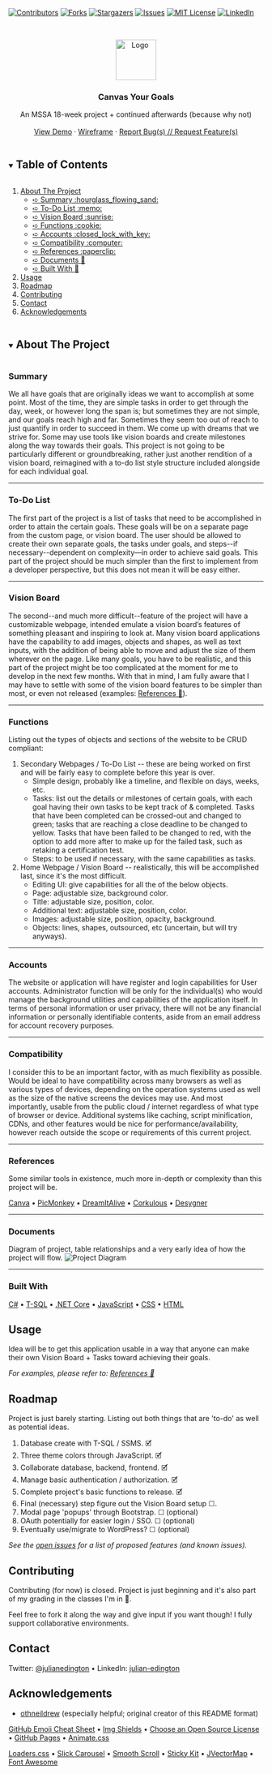 <!--
*** Thanks for checking out the Best-README-Template. If you have a suggestion
*** that would make this better, please fork the repo and create a pull request
*** or simply open an issue with the tag "enhancement".
*** Thanks again! Now go create something AMAZING! :D
***
***
***
*** To avoid retyping too much info. Do a search and replace for the following:
*** github_username, repo_name, twitter_handle, email, project_title, project_description
-->



<!-- PROJECT SHIELDS -->
<!--
*** I'm using markdown "reference style" links for readability.
*** Reference links are enclosed in brackets [ ] instead of parentheses ( ).
*** See the bottom of this document for the declaration of the reference variables
*** for contributors-url, forks-url, etc. This is an optional, concise syntax you may use.
*** https://www.markdownguide.org/basic-syntax/#reference-style-links
-->
[![Contributors][contributors-shield]][contributors-url]
[![Forks][forks-shield]][forks-url]
[![Stargazers][stars-shield]][stars-url]
[![Issues][issues-shield]][issues-url]
[![MIT License][license-shield]][license-url]
[![LinkedIn][linkedin-shield]][linkedin-url]



<!-- PROJECT LOGO -->
<br />
<p align="center">
  <a href="https://github.com/jedington/Canvas-Your-Goals/">
    <img src="images/logo.png" alt="Logo" width="80" height="80">
  </a>

  <h3 align="center">Canvas Your Goals</h3>

  <p align="center">
    An MSSA 18-week project + continued afterwards (because why not)
    <br />
    <br /> 
    <a href="https://visionboardjedington.azurewebsites.net/">View Demo</a>
	·
    <a href="https://github.com/jedington/Canvas-Your-Goals/blob/master/docs/Canvas-Your-Goals-Wireframe.pdf">Wireframe</a>
	·
    <a href="https://github.com/jedington/Canvas-Your-Goals/issues">Report Bug(s) // Request Feature(s)</a>
  </p>
</p>



<!-- TABLE OF CONTENTS -->
<details open="open">
  <summary><h2 style="display: inline-block">Table of Contents</h2></summary>
  <ol>
    <li>
      <a href="#about-the-project">About The Project</a>
      <ul>
	<li><a href="#summary">➪ Summary :hourglass_flowing_sand:</a></li>
	<li><a href="#to-do-list">➪ To-Do List :memo:</a></li>
	<li><a href="#vision-board">➪ Vision Board :sunrise:</a></li>
	<li><a href="#functions">➪ Functions :cookie:</a></li>
	<li><a href="#accounts">➪ Accounts :closed_lock_with_key:</a></li>
	<li><a href="#compatibility">➪ Compatibility :computer:</a></li>
       	<li><a href="#references">➪ References :paperclip:</a></li>
	<li><a href="#documents">➪ Documents 📜</a></li>
	<li><a href="#built-with">➪ Built With 🚧</a></li>
      </ul>
    </li>
    <li><a href="#usage">Usage</a></li>
    <li><a href="#roadmap">Roadmap</a></li>
    <li><a href="#contributing">Contributing</a></li>
    <li><a href="#contact">Contact</a></li>
    <li><a href="#acknowledgements">Acknowledgements</a></li>
  </ol>
</details>


<details open="open">
  <summary><h2 style="display: inline-block">About The Project</h2></summary>
<!-- ABOUT THE PROJECT -->

### Summary

We all have goals that are originally ideas we want to accomplish at some point. Most of the time, they are simple tasks in order to get through the day, week, or however long the span is; but sometimes they are not simple, and our goals reach high and far. Sometimes they seem too out of reach to just quantify in order to succeed in them. We come up with dreams that we strive for. Some may use tools like vision boards and create milestones along the way towards their goals. This project is not going to be particularly different or groundbreaking, rather just another rendition of a vision board, reimagined with a to-do list style structure included alongside for each individual goal.

<!-- [![Product Name Screen Shot][product-screenshot]](https://example.com) -->

------
### To-Do List

The first part of the project is a list of tasks that need to be accomplished in order to attain the certain goals. These goals will be on a separate page from the custom page, or vision board. The user should be allowed to create their own separate goals, the tasks under goals, and steps--if necessary--dependent on complexity—in order to achieve said goals. This part of the project should be much simpler than the first to implement from a developer perspective, but this does not mean it will be easy either.

------
### Vision Board

The second--and much more difficult--feature of the project will have a customizable webpage, intended emulate a vision board’s features of something pleasant and inspiring to look at. Many vision board applications have the capability to add images, objects and shapes, as well as text inputs, with the addition of being able to move and adjust the size of them wherever on the page. Like many goals, you have to be realistic, and this part of the project might be too complicated at the moment for me to develop in the next few months. With that in mind, I am fully aware that I may have to settle with some of the vision board features to be simpler than most, or even not released (examples: <a href="#references">References :paperclip:</a>).

------
### Functions

Listing out the types of objects and sections of the website to be CRUD compliant:
1.	Secondary Webpages / To-Do List -- these are being worked on first and will be fairly easy to complete before this year is over.
	  + Simple design, probably like a timeline, and flexible on days, weeks, etc.
	  +	Tasks: list out the details or milestones of certain goals, with each goal having their own tasks to be kept track of & completed. Tasks that have been completed can be crossed-out and changed to green; tasks that are reaching a close deadline to be changed to yellow. Tasks that have been failed to be changed to red, with the option to add more after to make up for the failed task, such as retaking a certification test.
	  +	Steps: to be used if necessary, with the same capabilities as tasks.
2.	Home Webpage / Vision Board -- realistically, this will be accomplished last, since it's the most difficult.
	  +	Editing UI: give capabilities for all the of the below objects.
	  +	Page: adjustable size, background color.
	  +	Title: adjustable size, position, color.
	  +	Additional text: adjustable size, position, color.
	  +	Images: adjustable size, position, opacity, background.
	  +	Objects: lines, shapes, outsourced, etc (uncertain, but will try anyways).

------
### Accounts

The website or application will have register and login capabilities for User accounts. Administrator function will be only for the individual(s) who would manage the background utilities and capabilities of the application itself. In terms of personal information or user privacy, there will not be any financial information or personally identifiable contents, aside from an email address for account recovery purposes. 
 
------
### Compatibility

I consider this to be an important factor, with as much flexibility as possible. Would be ideal to have compatibility across many browsers as well as various types of devices, depending on the operation systems used as well as the size of the native screens the devices may use. And most importantly, usable from the public cloud / internet regardless of what type of browser or device. Additional systems like caching, script minification, CDNs, and other features would be nice for performance/availability, however reach outside the scope or requirements of this current project.
 
------
### References

Some similar tools in existence, much more in-depth or complexity than this project will be.

[Canva](https://www.canva.com/) • [PicMonkey](https://www.picmonkey.com/) • [DreamItAlive](https://www.dreamitalive.com/) • [Corkulous](https://www.corkulous.com/) • [Desygner](https://desygner.com/)
 
------
### Documents

Diagram of project, table relationships and a very early idea of how the project will flow.
![Project Diagram][project-diagram]

------
### Built With

[C#](https://docs.microsoft.com/en-us/dotnet/csharp/) • [T-SQL](https://docs.microsoft.com/en-us/sql/t-sql/language-reference?view=sql-server-ver15) • [.NET Core](https://dotnet.microsoft.com/download) • [JavaScript](https://www.javascript.com/) • [CSS](https://www.w3schools.com/css/) • [HTML](https://www.w3schools.com/html/)


<!-- USAGE EXAMPLES -->
## Usage

Idea will be to get this application usable in a way that anyone can make their own Vision Board + Tasks toward achieving their goals.

*For examples, please refer to: <a href="#references">References :paperclip:</a>*



<!-- ROADMAP -->
## Roadmap

Project is just barely starting. Listing out both things that are 'to-do' as well as potential ideas.

1. Database create with T-SQL / SSMS. 🗹
2. Three theme colors through JavaScript. 🗹
3. Collaborate database, backend, frontend. 🗹
4. Manage basic authentication / authorization. 🗹
6. Complete project's basic functions to release. 🗹
7. Final (necessary) step figure out the Vision Board setup ☐.
8. Modal page 'popups' through Bootstrap. ☐ (optional)
9. OAuth potentially for easier login / SSO. ☐ (optional)
10. Eventually use/migrate to WordPress? ☐ (optional)

*See the [open issues](https://github.com/jedington/Canvas-Your-Goals/issues) for a list of proposed features (and known issues).*



<!-- CONTRIBUTING -->
## Contributing

Contributing (for now) is closed. Project is just beginning and it's also part of my grading in the classes I'm in 👀.

Feel free to fork it along the way and give input if you want though! I fully support collaborative environments.



<!-- CONTACT -->
## Contact

Twitter: [@julianedington](https://twitter.com/julianedington) • LinkedIn: [julian-edington](https://www.linkedin.com/in/julian-edington/)

<!-- ACKNOWLEDGEMENTS -->
## Acknowledgements
* [othneildrew](https://github.com/othneildrew/Best-README-Template/) (especially helpful; original creator of this README format)

[GitHub Emoji Cheat Sheet](https://www.webpagefx.com/tools/emoji-cheat-sheet) • [Img Shields](https://shields.io) • [Choose an Open Source License](https://choosealicense.com) • [GitHub Pages](https://pages.github.com) • [Animate.css](https://daneden.github.io/animate.css)

[Loaders.css](https://connoratherton.com/loaders) • [Slick Carousel](https://kenwheeler.github.io/slick) • [Smooth Scroll](https://github.com/cferdinandi/smooth-scroll) • [Sticky Kit](http://leafo.net/sticky-kit) • [JVectorMap](http://jvectormap.com) • [Font Awesome](https://fontawesome.com)


<!-- Demo 
## Demo
[Canvas-Your-Goals-Diagram.pdf](http://jedington.github.io/Canvas-Your-Goals/docs/Canvas-Your-Goals-Wireframe.pdf)
-->

<!-- MARKDOWN LINKS & IMAGES -->
<!-- https://www.markdownguide.org/basic-syntax/#reference-style-links -->
[contributors-shield]: https://img.shields.io/github/contributors/jedington/Canvas-Your-Goals.svg?style=for-the-badge
[contributors-url]: https://github.com/jedington/Canvas-Your-Goals/graphs/contributors
[forks-shield]: https://img.shields.io/github/forks/jedington/Canvas-Your-Goals.svg?style=for-the-badge
[forks-url]: https://github.com/jedington/Canvas-Your-Goals/network/members
[stars-shield]: https://img.shields.io/github/stars/jedington/Canvas-Your-Goals.svg?style=for-the-badge
[stars-url]: https://github.com/jedington/Canvas-Your-Goals/stargazers
[issues-shield]: https://img.shields.io/github/issues/jedington/Canvas-Your-Goals.svg?style=for-the-badge
[issues-url]: https://github.com/jedington/Canvas-Your-Goals/issues
[license-shield]: https://img.shields.io/github/license/jedington/Canvas-Your-Goals.svg?style=for-the-badge
[license-url]: https://github.com/jedington/Canvas-Your-Goals/blob/master/LICENSE.txt
[linkedin-shield]: https://img.shields.io/badge/-LinkedIn-black.svg?style=for-the-badge&logo=linkedin&colorB=555
[linkedin-url]: https://www.linkedin.com/in/julian-edington/
[product-screenshot]: images/screenshot.png
[project-diagram]: images/Canvas-Your-Goals.svg
